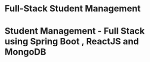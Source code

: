 # Full-Stack Student Management 

# Student Management - Full Stack using Spring Boot , ReactJS and MongoDB
